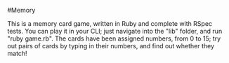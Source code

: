 #Memory

This is a memory card game, written in Ruby and complete with RSpec tests.  You can play it in your CLI; just navigate into the "lib" folder, and run "ruby game.rb".  The cards have been assigned numbers, from 0 to 15; try out pairs of cards by typing in their numbers, and find out whether they match!
